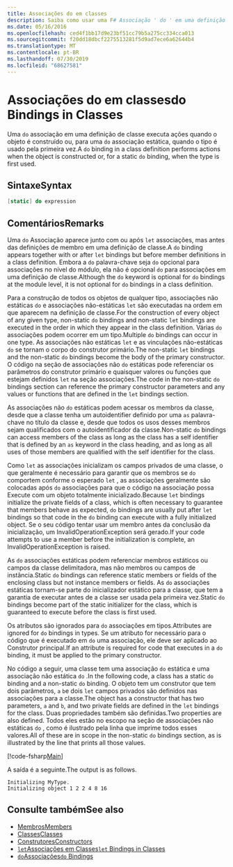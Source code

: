 ```yaml
---
title: Associações do em classes
description: Saiba como usar uma F# Associação ' do ' em uma definição de classe, que executa ações quando o objeto é construído ou quando o tipo é usado pela primeira vez.
ms.date: 05/16/2016
ms.openlocfilehash: ced4f1bb17d9e23bf51cc79b5a275cc334cca013
ms.sourcegitcommit: f20dd18dbcf2275513281f5d9ad7ece6a62644b4
ms.translationtype: MT
ms.contentlocale: pt-BR
ms.lasthandoff: 07/30/2019
ms.locfileid: "68627581"
---
```

# <a name="do-bindings-in-classes"></a><span data-ttu-id="69576-103">Associações do em classes</span><span class="sxs-lookup"><span data-stu-id="69576-103">do Bindings in Classes</span></span>

<span data-ttu-id="69576-104">Uma `do` associação em uma definição de classe executa ações quando o objeto é construído ou, para uma `do` associação estática, quando o tipo é usado pela primeira vez.</span><span class="sxs-lookup"><span data-stu-id="69576-104">A `do` binding in a class definition performs actions when the object is constructed or, for a static `do` binding, when the type is first used.</span></span>

## <a name="syntax"></a><span data-ttu-id="69576-105">Sintaxe</span><span class="sxs-lookup"><span data-stu-id="69576-105">Syntax</span></span>

```fsharp
[static] do expression
```

## <a name="remarks"></a><span data-ttu-id="69576-106">Comentários</span><span class="sxs-lookup"><span data-stu-id="69576-106">Remarks</span></span>

<span data-ttu-id="69576-107">Uma `do` Associação aparece junto com ou após `let` associações, mas antes das definições de membro em uma definição de classe.</span><span class="sxs-lookup"><span data-stu-id="69576-107">A `do` binding appears together with or after `let` bindings but before member definitions in a class definition.</span></span> <span data-ttu-id="69576-108">Embora a `do` palavra-chave seja `do` opcional para associações no nível do módulo, ela não é opcional `do` para associações em uma definição de classe.</span><span class="sxs-lookup"><span data-stu-id="69576-108">Although the `do` keyword is optional for `do` bindings at the module level, it is not optional for `do` bindings in a class definition.</span></span>

<span data-ttu-id="69576-109">Para a construção de todos os objetos de qualquer tipo, associações não estáticas `do` e associações não-estáticas `let` são executadas na ordem em que aparecem na definição de classe.</span><span class="sxs-lookup"><span data-stu-id="69576-109">For the construction of every object of any given type, non-static `do` bindings and non-static `let` bindings are executed in the order in which they appear in the class definition.</span></span> <span data-ttu-id="69576-110">Várias `do` associações podem ocorrer em um tipo.</span><span class="sxs-lookup"><span data-stu-id="69576-110">Multiple `do` bindings can occur in one type.</span></span> <span data-ttu-id="69576-111">As associações não estáticas `let` e as vinculações não-estáticas `do` se tornam o corpo do construtor primário.</span><span class="sxs-lookup"><span data-stu-id="69576-111">The non-static `let` bindings and the non-static `do` bindings become the body of the primary constructor.</span></span> <span data-ttu-id="69576-112">O código na seção de associações não `do` estáticas pode referenciar os parâmetros do construtor primário e quaisquer valores ou funções que estejam definidos `let` na seção associações.</span><span class="sxs-lookup"><span data-stu-id="69576-112">The code in the non-static `do` bindings section can reference the primary constructor parameters and any values or functions that are defined in the `let` bindings section.</span></span>

<span data-ttu-id="69576-113">As associações não `do` estáticas podem acessar os membros da classe, desde que a classe tenha um autoidentifier definido por uma `as` palavra-chave no título da classe e, desde que todos os usos desses membros sejam qualificados com o autoidentificador da classe.</span><span class="sxs-lookup"><span data-stu-id="69576-113">Non-static `do` bindings can access members of the class as long as the class has a self identifier that is defined by an `as` keyword in the class heading, and as long as all uses of those members are qualified with the self identifier for the class.</span></span>

<span data-ttu-id="69576-114">Como `let` as associações inicializam os campos privados de uma classe, o que geralmente é necessário para garantir que os membros se `do` comportem conforme o esperado `let` , as associações geralmente são colocadas após `do` associações para que o código na associação possa Execute com um objeto totalmente inicializado.</span><span class="sxs-lookup"><span data-stu-id="69576-114">Because `let` bindings initialize the private fields of a class, which is often necessary to guarantee that members behave as expected, `do` bindings are usually put after `let` bindings so that code in the `do` binding can execute with a fully initialized object.</span></span> <span data-ttu-id="69576-115">Se o seu código tentar usar um membro antes da conclusão da inicialização, um InvalidOperationException será gerado.</span><span class="sxs-lookup"><span data-stu-id="69576-115">If your code attempts to use a member before the initialization is complete, an InvalidOperationException is raised.</span></span>

<span data-ttu-id="69576-116">As `do` associações estáticas podem referenciar membros estáticos ou campos da classe delimitadora, mas não membros ou campos de instância.</span><span class="sxs-lookup"><span data-stu-id="69576-116">Static `do` bindings can reference static members or fields of the enclosing class but not instance members or fields.</span></span> <span data-ttu-id="69576-117">As `do` associações estáticas tornam-se parte do inicializador estático para a classe, que tem a garantia de executar antes de a classe ser usada pela primeira vez.</span><span class="sxs-lookup"><span data-stu-id="69576-117">Static `do` bindings become part of the static initializer for the class, which is guaranteed to execute before the class is first used.</span></span>

<span data-ttu-id="69576-118">Os atributos são ignorados para `do` associações em tipos.</span><span class="sxs-lookup"><span data-stu-id="69576-118">Attributes are ignored for `do` bindings in types.</span></span> <span data-ttu-id="69576-119">Se um atributo for necessário para o código que é executado em `do` uma associação, ele deve ser aplicado ao Construtor principal.</span><span class="sxs-lookup"><span data-stu-id="69576-119">If an attribute is required for code that executes in a `do` binding, it must be applied to the primary constructor.</span></span>

<span data-ttu-id="69576-120">No código a seguir, uma classe tem uma associação `do` estática e uma associação não estática `do` .</span><span class="sxs-lookup"><span data-stu-id="69576-120">In the following code, a class has a static `do` binding and a non-static `do` binding.</span></span> <span data-ttu-id="69576-121">O objeto tem um construtor que tem dois parâmetros, `a` `b`e dois `let` campos privados são definidos nas associações para a classe.</span><span class="sxs-lookup"><span data-stu-id="69576-121">The object has a constructor that has two parameters, `a` and `b`, and two private fields are defined in the `let` bindings for the class.</span></span> <span data-ttu-id="69576-122">Duas propriedades também são definidas.</span><span class="sxs-lookup"><span data-stu-id="69576-122">Two properties are also defined.</span></span> <span data-ttu-id="69576-123">Todos eles estão no escopo na seção de associações não estáticas `do` , como é ilustrado pela linha que imprime todos esses valores.</span><span class="sxs-lookup"><span data-stu-id="69576-123">All of these are in scope in the non-static `do` bindings section, as is illustrated by the line that prints all those values.</span></span>

[!code-fsharp[Main](~/samples/snippets/fsharp/lang-ref-1/snippet3101.fs)]

<span data-ttu-id="69576-124">A saída é a seguinte.</span><span class="sxs-lookup"><span data-stu-id="69576-124">The output is as follows.</span></span>

```console
Initializing MyType.
Initializing object 1 2 2 4 8 16
```

## <a name="see-also"></a><span data-ttu-id="69576-125">Consulte também</span><span class="sxs-lookup"><span data-stu-id="69576-125">See also</span></span>

- [<span data-ttu-id="69576-126">Membros</span><span class="sxs-lookup"><span data-stu-id="69576-126">Members</span></span>](index.md)
- [<span data-ttu-id="69576-127">Classes</span><span class="sxs-lookup"><span data-stu-id="69576-127">Classes</span></span>](../classes.md)
- [<span data-ttu-id="69576-128">Construtores</span><span class="sxs-lookup"><span data-stu-id="69576-128">Constructors</span></span>](constructors.md)
- [<span data-ttu-id="69576-129">`let`Associações em Classes</span><span class="sxs-lookup"><span data-stu-id="69576-129">`let` Bindings in Classes</span></span>](let-bindings-in-classes.md)
- [<span data-ttu-id="69576-130">`do`Associações</span><span class="sxs-lookup"><span data-stu-id="69576-130">`do` Bindings</span></span>](../functions/do-Bindings.md)

